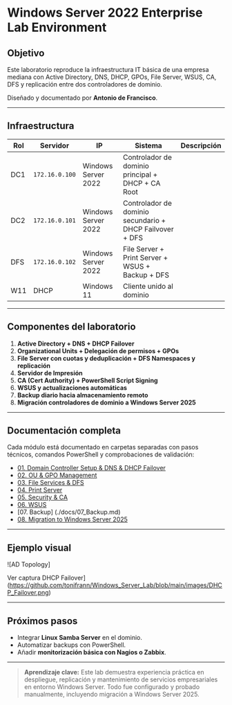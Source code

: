 # Windows Server 2022 Enterprise Lab Environment

## Objetivo
Este laboratorio reproduce la infraestructura IT básica de una empresa mediana con Active Directory, DNS, DHCP, GPOs, File Server, WSUS, CA, DFS y replicación entre dos controladores de dominio.

Diseñado y documentado por **Antonio de Francisco**.

---

## Infraestructura

| Rol | Servidor | IP | Sistema | Descripción |
|------|-----------|---------|--------------|-------------|
| DC1 | `172.16.0.100` | Windows Server 2022 | Controlador de dominio principal + DHCP + CA Root |
| DC2 | `172.16.0.101` | Windows Server 2022 | Controlador de dominio secundario + DHCP Failvover + DFS|
| DFS | `172.16.0.102` | Windows Server 2022 | File Server + Print Server + WSUS + Backup + DFS|
| W11 | DHCP | Windows 11 | Cliente unido al dominio |

---

## Componentes del laboratorio
1. **Active Directory + DNS + DHCP Failover**
2. **Organizational Units + Delegación de permisos + GPOs**
3. **File Server con cuotas y deduplicación + DFS Namespaces y replicación**
4. **Servidor de Impresión**
5. **CA (Cert Authority) + PowerShell Script Signing**
6. **WSUS y actualizaciones automáticas**
7. **Backup diario hacia almacenamiento remoto**
8. **Migración controladores de dominio a Windows Server 2025**

---

## Documentación completa
Cada módulo está documentado en carpetas separadas con pasos técnicos, comandos PowerShell y comprobaciones de validación:

- [01. Domain Controller Setup & DNS & DHCP Failover](./docs/01_Domain_Controller_Setup.md)
- [02. OU & GPO Management](./docs/02_Ou_gpo.md)
- [03. File Services & DFS](./docs/03_File_Server_DFS.md)
- [04. Print Server](./docs/04_Print_Server.md)
- [05. Security & CA](./docs/05_CA.md)
- [06. WSUS](./docs/06_WSUS.md)
- [07. Backup] (./docs/07_Backup.md)
- [08. Migration to Windows Server 2025](./docs/08_Migration.md)

---

## Ejemplo visual

![AD Topology]

Ver captura DHCP Failover](https://github.com/tonifrann/Windows_Server_Lab/blob/main/images/DHCP_Failover.png)

---

## Próximos pasos
- Integrar **Linux Samba Server** en el dominio.
- Automatizar backups con PowerShell.
- Añadir **monitorización básica con Nagios o Zabbix**.

---

> **Aprendizaje clave:** Este lab demuestra experiencia práctica en despliegue, replicación y mantenimiento de servicios empresariales en entorno Windows Server. Todo fue configurado y probado manualmente, incluyendo migración a Windows Server 2025.
